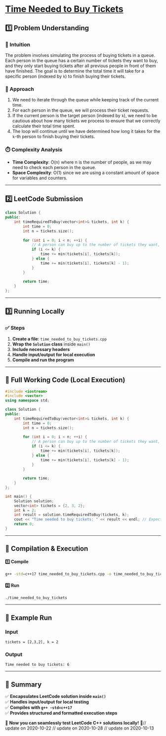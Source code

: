 # **[Time Needed to Buy Tickets](https://leetcode.com/problems/time-needed-to-buy-tickets/description/)**  

## **1️⃣ Problem Understanding**  
### **📌 Intuition**  
The problem involves simulating the process of buying tickets in a queue. Each person in the queue has a certain number of tickets they want to buy, and they only start buying tickets after all previous people in front of them have finished. The goal is to determine the total time it will take for a specific person (indexed by `k`) to finish buying their tickets.

### **🚀 Approach**  
1. We need to iterate through the queue while keeping track of the current time.
2. For each person in the queue, we will process their ticket requests.
3. If the current person is the target person (indexed by `k`), we need to be cautious about how many tickets we process to ensure that we correctly calculate their total time spent.
4. The loop will continue until we have determined how long it takes for the `k`-th person to finish buying their tickets.

### **⏱️ Complexity Analysis**  
- **Time Complexity**: O(n) where n is the number of people, as we may need to check each person in the queue.  
- **Space Complexity**: O(1) since we are using a constant amount of space for variables and counters.

---  

## **2️⃣ LeetCode Submission**  
```cpp
class Solution {
public:
    int timeRequiredToBuy(vector<int>& tickets, int k) {
        int time = 0;
        int n = tickets.size();
        
        for (int i = 0; i < n; ++i) {
            // A person can buy up to the number of tickets they want, but we stop if they are the target 'k' person
            if (i <= k) {
                time += min(tickets[i], tickets[k]);
            } else {
                time += min(tickets[i], tickets[k] - 1);
            }
        }
        
        return time;
    }
};
```  

---  

## **3️⃣ Running Locally**  
### **✅ Steps**  
1. **Create a file**: `time_needed_to_buy_tickets.cpp`  
2. **Wrap the `Solution` class** inside `main()`  
3. **Include necessary headers**  
4. **Handle input/output for local execution**  
5. **Compile and run the program**  

---  

## **📝 Full Working Code (Local Execution)**  
```cpp
#include <iostream>
#include <vector>
using namespace std;

class Solution {
public:
    int timeRequiredToBuy(vector<int>& tickets, int k) {
        int time = 0;
        int n = tickets.size();
        
        for (int i = 0; i < n; ++i) {
            // A person can buy up to the number of tickets they want, but we stop if they are the target 'k' person
            if (i <= k) {
                time += min(tickets[i], tickets[k]);
            } else {
                time += min(tickets[i], tickets[k] - 1);
            }
        }
        
        return time;
    }
};

int main() {
    Solution solution;
    vector<int> tickets = {2, 3, 2};
    int k = 2;
    int result = solution.timeRequiredToBuy(tickets, k);
    cout << "Time needed to buy tickets: " << result << endl; // Expected output: 6
    return 0;
}
```  

---  

## **🔧 Compilation & Execution**  
#### **1️⃣ Compile**  
```bash
g++ -std=c++17 time_needed_to_buy_tickets.cpp -o time_needed_to_buy_tickets
```  

#### **2️⃣ Run**  
```bash
./time_needed_to_buy_tickets
```  

---  

## **🎯 Example Run**  
### **Input**  
```
tickets = [2,3,2], k = 2
```  
### **Output**  
```
Time needed to buy tickets: 6
```  

---  

## **📌 Summary**  
✅ **Encapsulates LeetCode solution inside `main()`**  
✅ **Handles input/output for local testing**  
✅ **Compiles with `g++ -std=c++17`**  
✅ **Provides structured and formatted execution steps**  

🚀 **Now you can seamlessly test LeetCode C++ solutions locally!** 🚀// update on 2020-10-22
// update on 2020-10-28
// update on 2020-10-13
